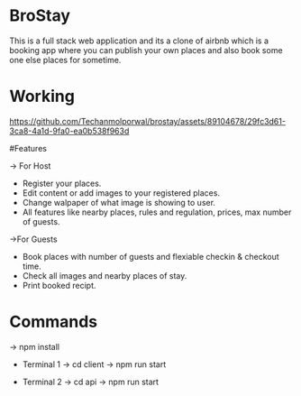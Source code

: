 # BroStay
This is a full stack web application and its a clone of airbnb which is a booking app where you can publish your own places and also book some one else places for sometime.

# Working
https://github.com/Techanmolporwal/brostay/assets/89104678/29fc3d61-3ca8-4a1d-9fa0-ea0b538f963d

#Features

-> For Host
* Register your places.
* Edit content or add images to your registered places.
* Change walpaper of what image is showing to user.
* All features like nearby places, rules and regulation, prices, max number of guests.

->For Guests
* Book places with number of guests and flexiable checkin & checkout time.
* Check all images and nearby places of stay.
* Print booked recipt.

# Commands
-> npm install 

* Terminal 1
-> cd client
-> npm run start

* Terminal 2
-> cd api
-> npm run start
